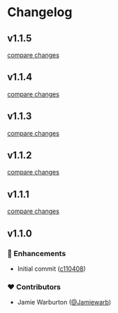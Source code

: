 # Changelog


## v1.1.5

[compare changes](https://github.com/hex-digital/nuxt-segment/compare/v1.1.4...v1.1.5)

## v1.1.4

[compare changes](https://github.com/hex-digital/nuxt-segment/compare/v1.1.3...v1.1.4)

## v1.1.3

[compare changes](https://github.com/hex-digital/nuxt-segment/compare/v1.1.2...v1.1.3)

## v1.1.2

[compare changes](https://github.com/hex-digital/nuxt-segment/compare/v1.1.1...v1.1.2)

## v1.1.1

[compare changes](https://github.com/hex-digital/nuxt-segment/compare/v1.1.0...v1.1.1)

## v1.1.0


### 🚀 Enhancements

- Initial commit ([c110408](https://github.com/hex-digital/nuxt-segment/commit/c110408))

### ❤️  Contributors

- Jamie Warburton ([@Jamiewarb](http://github.com/Jamiewarb))

